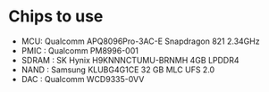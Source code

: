 # Chips to use
* MCU: Qualcomm APQ8096Pro-3AC-E Snapdragon 821 2.34GHz
* PMIC : Qualcomm PM8996-001
* SDRAM : SK Hynix H9KNNNCTUMU-BRNMH 4GB LPDDR4
* NAND : Samsung KLUBG4G1CE 32 GB MLC UFS 2.0
* DAC : Qualcomm WCD9335-0VV
